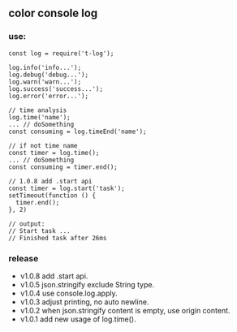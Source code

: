 ## color console log

### use:

```
const log = require('t-log');

log.info('info...');
log.debug('debug...');
log.warn('warn...');
log.success('success...');
log.error('error...');

// time analysis
log.time('name');
... // doSomething
const consuming = log.timeEnd('name');

// if not time name
const timer = log.time();
... // doSomething
const consuming = timer.end();
```

```
// 1.0.8 add .start api
const timer = log.start('task');
setTimeout(function () {
  timer.end();
}, 2)

// output:
// Start task ...
// Finished task after 26ms
```

### release
* v1.0.8 add .start api.
* v1.0.5 json.stringify exclude String type.
* v1.0.4 use console.log.apply.
* v1.0.3 adjust printing, no auto newline.
* v1.0.2 when json.stringify content is empty, use origin content.
* v1.0.1 add new usage of log.time().
